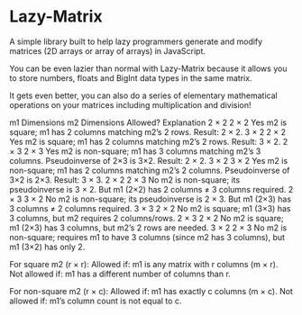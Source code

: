 # Lazy-Matrix

A simple library built to help lazy programmers generate and modify matrices (2D arrays or array of arrays) in JavaScript.

You can be even lazier than normal with Lazy-Matrix because it allows you to store numbers, floats and BigInt data types in the same matrix.

It gets even better, you can also do a series of elementary mathematical operations on your matrices including multiplication and division!


m1 Dimensions	m2 Dimensions	Allowed?	Explanation
2 × 2	2 × 2	Yes	m2 is square; m1 has 2 columns matching m2’s 2 rows. Result: 2 × 2.
3 × 2	2 × 2	Yes	m2 is square; m1 has 2 columns matching m2’s 2 rows. Result: 3 × 2.
2 × 3	2 × 3	Yes	m2 is non-square; m1 has 3 columns matching m2’s 3 columns. Pseudoinverse of 2×3 is 3×2. Result: 2 × 2.
3 × 2	3 × 2	Yes	m2 is non-square; m1 has 2 columns matching m2’s 2 columns. Pseudoinverse of 3×2 is 2×3. Result: 3 × 3.
2 × 2	2 × 3	No	m2 is non-square; its pseudoinverse is 3 × 2. But m1 (2×2) has 2 columns ≠ 3 columns required.
2 × 3	3 × 2	No	m2 is non-square; its pseudoinverse is 2 × 3. But m1 (2×3) has 3 columns ≠ 2 columns required.
3 × 3	2 × 2	No	m2 is square; m1 (3×3) has 3 columns, but m2 requires 2 columns/rows.
2 × 3	2 × 2	No	m2 is square; m1 (2×3) has 3 columns, but m2’s 2 rows are needed.
3 × 2	2 × 3	No	m2 is non-square; requires m1 to have 3 columns (since m2 has 3 columns), but m1 (3×2) has only 2.


For square m2 (r × r):
Allowed if: m1 is any matrix with r columns (m × r).
Not allowed if: m1 has a different number of columns than r.

For non-square m2 (r × c):
Allowed if: m1 has exactly c columns (m × c).
Not allowed if: m1’s column count is not equal to c.